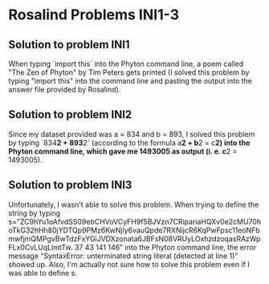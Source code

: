 # Rosalind Problems INI1-3

## Solution to problem INI1
When typing
´import this´
into the Phyton command line, a poem called "The Zen of Phyton" by Tim Peters gets printed (I solved this problem by typing "import this" into the command line and pasting the output into the answer file provided by Rosalind). 

## Solution to problem INI2
Since my dataset provided was a = 834 and b = 893, I solved this problem by typing
´834**2 + 893**2´ 
(according to the formula a**2 + b**2 = c**2) into the Phyton command line, which gave me 1493005 as output (i. e. c**2 = 1493005).

## Solution to problem INI3
Unfortunately, I wasn't able to solve this problem. When trying to define the string by typing s="ZC9hYu1oAfvdSS09ebCHVoVCyFH9f5BJVzn7CRipariaHQXv0e2cMU70hoTkG32hHh80jYDTQp9PMz6KwNjly6vauQpde7RXNijcR6KqPwFpsc11eoNFbmwfjmQMPgvBwTdzFxYGiJVDXzonata6JBFsN08VRUyLOxhzdzoqasRAzWpFLx0CvLUqLlmtTw.
37 43 141 146" into the Phyton command line, the error message "SyntaxError: unterminated string literal (detected at line 1)" showed up. Also, I'm actually not sure how to solve this problem even if I was able to define s.


